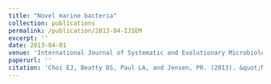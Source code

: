 ```yaml
---
title: "Novel marine bacteria"
collection: publications
permalink: /publication/2013-04-IJSEM
excerpt: ''
date: 2013-04-01
venue: 'International Journal of Systematic and Evolutionary Microbiology'
paperurl: ''
citation: 'Choi EJ, Beatty DS, Paul LA, and Jensen, PR. (2013). &quot;Mooreia alkaloidigena gen. nov., sp. nov. and Catalinimonas alkaloidigena gen. nov., sp. nov., alkaloid-producing marine bacteria in the proposed families Mooreiaceae fam. nov. and Catalimonadaceae fam. nov. in the phylum Bacteroidetes.&quot; <i>International Journal of Systematic and Evolutionary Microbiology</i>. 63, 1219-1228.'
---
```


